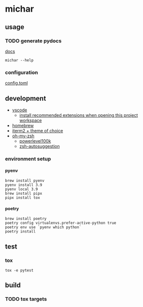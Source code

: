 # michar

## usage

### TODO generate pydocs 

[docs](./docs/)

```shell
michar --help
```

### configuration

[config.toml](./src/michar/config.toml)

## development

- [vscode](https://code.visualstudio.com/)
  - [install recommended extensions when opening this project workspace](.vscode/extensions.json)
- [homebrew](https://brew.sh/)
- [iterm2 + theme of choice](https://medium.com/airfrance-klm/beautify-your-iterm2-and-prompt-40f148761a49)
- [oh-my-zsh](https://ohmyz.sh/)
  - [powerlevel100k](https://github.com/romkatv/powerlevel10k)
  - [zsh-autosuggestion](https://github.com/zsh-users/zsh-autosuggestions)

### environment setup

#### pyenv

```shell
brew install pyenv
pyenv install 3.9
pyenv local 3.9
brew install pipx
pipx install tox
```

#### poetry

```shell
brew install poetry
poetry config virtualenvs.prefer-active-python true
poetry env use `pyenv which python`
poetry install
```

## test

### tox

```shell
tox -e pytest
```

## build

### TODO tox targets

